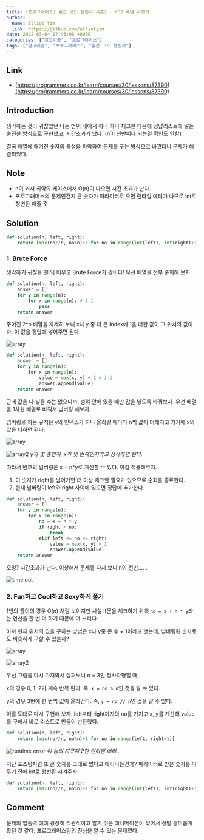 ```yaml
---
title: (프로그래머스) 월간 코드 챌린지 시즌3 - n^2 배열 자르기
author:
  name: Elliot Yim
  link: https://github.com/elliotyim
date: 2022-03-04 17:43:00 +0900
categories: ["알고리즘", "프로그래머스"]
tags: ["알고리즘", "프로그래머스", "월간 코드 챌린지"]
---
```


## Link

- [https://programmers.co.kr/learn/courses/30/lessons/87390](https://programmers.co.kr/learn/courses/30/lessons/87390)

## Introduction

생각하는 것이 귀찮았던 나는 범위 내에서 하나 하나 체크한 다음에 정답리스트에 넣는 순진한 방식으로 구현했고, 시간초과가 났다. (n이 천만이나 되는걸 확인도 안함)

결국 배열에 매겨진 숫자의 특성을 파악하여 문제를 푸는 방식으로 바꿨더니 문제가 해결되었다.

## Note

- n이 커서 최악의 케이스에서 O(n)이 나오면 시간 초과가 난다.
- 프로그래머스의 문제인건지 큰 숫자가 파라미터로 오면 런타임 에러가 나므로 int로 형변환 해줄 것

## Solution

```python
def solution(n, left, right):
    return [max(no//n, no%n)+1 for no in range(int(left), int(right)+1)]
```

### 1. Brute Force

생각하기 귀찮을 땐 뇌 비우고 Brute Force가 짱이다! 우선 배열을 전부 순회해 보자

```python
def solution(n, left, right):
    answer = []
    for y in range(n):
        for x in range(n): # 1-1
            pass
    return answer
```

주어진 2^n 배열을 자세히 보니 x나 y 중 더 큰 Index에 1을 더한 값이 그 위치의 값이다. 이 값을 정답에 넣어주면 된다.

![array](/assets/img/algorithm/programmers/practice/slicing-n-square-array/array.png)

```python
def solution(n, left, right):
    answer = []
    for y in range(n):
        for x in range(n):
            value = max(x, y) + 1 # 1-2
            answer.append(value)
    return answer
```

근데 값을 다 넣을 수는 없으니까, 범위 안에 있을 때만 값을 넣도록 바꿔보자. 우선 배열을 1차원 배열로 바꿔서 넘버링 해보자.

넘버링을 하는 규칙은 y의 인덱스가 하나 올라갈 때마다 n씩 값이 더해지고 거기에 x의 값을 더하면 된다.

![array](/assets/img/algorithm/programmers/practice/slicing-n-square-array/array.png)

![array2](/assets/img/algorithm/programmers/practice/slicing-n-square-array/array2.png)
_y가 몇 층인지, x가 몇 번째인지라고 생각하면 된다._

따라서 번호의 넘버링은 x + n\*y로 계산할 수 있다. 이걸 적용해주자.

1. 이 숫자가 right를 넘어가면 더 이상 체크할 필요가 없으므로 순회를 종료한다.
2. 현재 넘버링이 left와 right 사이에 있으면 정답에 추가한다.

```python
def solution(n, left, right):
    answer = []
    for y in range(n):
        for x in range(n):
            no = x + n * y
            if right < no:
                break
            elif left <= no <= right:
                value = max(x, y) + 1
                answer.append(value)
    return answer
```

오잉? 시간초과가 난다. 이상해서 문제를 다시 보니 n이 천만......

![time out](/assets/img/algorithm/programmers/practice/slicing-n-square-array/time-out.png)

### 2. Fun하고 Cool하고 Sexy하게 풀기

1번의 풀이의 경우 O(n) 처럼 보이지만 사실 if문을 체크하기 위해 `no = x + n * y`라는 연산을 한 번 더 하기 때문에 더 느리다.

아까 현재 위치의 값을 구하는 방법은 x나 y중 큰 수 + 1이라고 했는데, 넘버링된 숫자로도 비슷하게 구할 수 있을까?

![array](/assets/img/algorithm/programmers/practice/slicing-n-square-array/array.png)

![array2](/assets/img/algorithm/programmers/practice/slicing-n-square-array/array2.png)

우선 그림을 다시 가져와서 살펴보니 n = 3인 정사각형일 때,

x의 경우 0, 1, 2가 계속 반복 된다. 즉, `x = no % n`인 것을 알 수 있다.

y의 경우 3번에 한 번씩 값이 올라간다. 즉, `y = no // n`인 것을 알 수 있다.

이를 토대로 다시 구현해 보자. left부터 right까지의 no를 가지고 x, y를 계산해 value를 구해서 바로 리스트로 만들어 반환했다.

```python
def solution(n, left, right):
    return [max(no//n, no%n)+1 for no in range(left, right+1)]
```

![runtime error](/assets/img/algorithm/programmers/practice/slicing-n-square-array/runtime-error.png)
_이 놈의 지긋지긋한 런타임 에러..._

지난 포스팅처럼 또 큰 숫자를 그대로 썼다고 에러나는건가? 파라미터로 받은 숫자를 다루기 전에 int로 형변환 시켜주자.

```python
def solution(n, left, right):
    return [max(no//n, no%n)+1 for no in range(int(left), int(right)+1)]
```

## Comment

문제의 입출력 예에 굉장히 직관적이고 알기 쉬운 애니메이션이 있어서 정말 흥미롭게 봤던 것 같다. 프로그래머스팀의 진심을 알 수 있는 문제였다.
